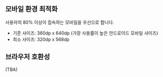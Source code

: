 ---
---

## 모바일 환경 최적화

사용자의 80% 이상이 접속하는 모바일을 우선으로 합니다. 

- 기준 사이즈: 360dp x 640dp (가장 사용률이 높은 안드로이드 모바일 사이즈)
- 최소 사이즈: 320dp x 568dp

## 브라우저 호환성

(TBA)
